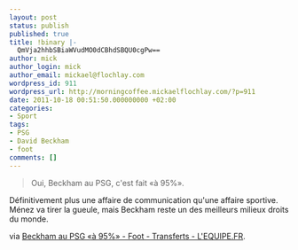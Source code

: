 ```yaml
---
layout: post
status: publish
published: true
title: !binary |-
  QmVja2hhbSBiaWVudMO0dCBhdSBQU0cgPw==
author: mick
author_login: mick
author_email: mickael@flochlay.com
wordpress_id: 911
wordpress_url: http://morningcoffee.mickaelflochlay.com/?p=911
date: 2011-10-18 00:51:50.000000000 +02:00
categories:
- Sport
tags:
- PSG
- David Beckham
- foot
comments: []
---
```

<blockquote>Oui, Beckham au PSG, c'est fait «à 95%».</blockquote>
Définitivement plus une affaire de communication qu'une affaire sportive. Ménez va tirer la gueule, mais Beckham reste un des meilleurs milieux droits du monde.

via <a href="http://www.lequipe.fr/Football/breves2011/20111015_000328_beckham-au-psg-a-95.html">Beckham au PSG «à 95%» - Foot - Transferts - L'EQUIPE.FR</a>.
